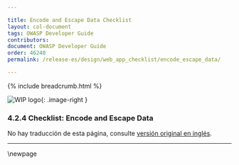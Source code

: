 ```yaml
---

title: Encode and Escape Data Checklist
layout: col-document
tags: OWASP Developer Guide
contributors:
document: OWASP Developer Guide
order: 46240
permalink: /release-es/design/web_app_checklist/encode_escape_data/

---
```


{% include breadcrumb.html %}

<style type="text/css">
.image-right {
  height: 180px;
  display: block;
  margin-left: auto;
  margin-right: auto;
  float: right;
}
</style>

![WIP logo](../../../assets/images/dg_wip.png "Trabajo en curso"){: .image-right }

### 4.2.4 Checklist: Encode and Escape Data

No hay traducción de esta página, consulte [versión original en inglés][release060204].

----

[release060204]: https://github.com/OWASP/www-project-developer-guide/blob/main/release/06-design/02-web-app-checklist/04-encode-escape-data.md

\newpage
